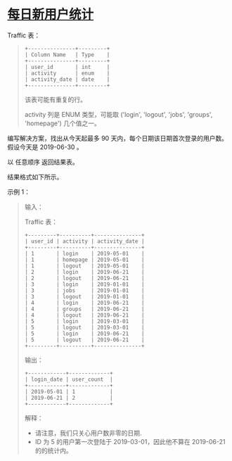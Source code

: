 #  [每日新用户统计](https://leetcode.cn/problems/new-users-daily-count)

Traffic 表：
> ```
> +---------------+---------+
> | Column Name   | Type    |
> +---------------+---------+
> | user_id       | int     |
> | activity      | enum    |
> | activity_date | date    |
> +---------------+---------+
> ```
> 该表可能有重复的行。
> 
> activity 列是 ENUM 类型，可能取 ('login', 'logout', 'jobs', 'groups', 'homepage') 几个值之一。

 

编写解决方案，找出从今天起最多 90 天内，每个日期该日期首次登录的用户数。假设今天是 2019-06-30 。

以 任意顺序 返回结果表。

结果格式如下所示。

 

 

示例 1：

> 输入：
> 
> Traffic 表：
> ```
> +---------+----------+---------------+
> | user_id | activity | activity_date |
> +---------+----------+---------------+
> | 1       | login    | 2019-05-01    |
> | 1       | homepage | 2019-05-01    |
> | 1       | logout   | 2019-05-01    |
> | 2       | login    | 2019-06-21    |
> | 2       | logout   | 2019-06-21    |
> | 3       | login    | 2019-01-01    |
> | 3       | jobs     | 2019-01-01    |
> | 3       | logout   | 2019-01-01    |
> | 4       | login    | 2019-06-21    |
> | 4       | groups   | 2019-06-21    |
> | 4       | logout   | 2019-06-21    |
> | 5       | login    | 2019-03-01    |
> | 5       | logout   | 2019-03-01    |
> | 5       | login    | 2019-06-21    |
> | 5       | logout   | 2019-06-21    |
> +---------+----------+---------------+
> ```
> 输出：
> ```
> +------------+-------------+
> | login_date | user_count  |
> +------------+-------------+
> | 2019-05-01 | 1           |
> | 2019-06-21 | 2           |
> +------------+-------------+
> ```
> 解释：
> - 请注意，我们只关心用户数非零的日期.
> - ID 为 5 的用户第一次登陆于 2019-03-01，因此他不算在 2019-06-21 的的统计内。